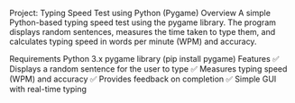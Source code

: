 Project: Typing Speed Test using Python (Pygame)
Overview
A simple Python-based typing speed test using the pygame library. The program displays random sentences, measures the time taken to type them, and calculates typing speed in words per minute (WPM) and accuracy.

Requirements
Python 3.x
pygame library (pip install pygame)
Features
✅ Displays a random sentence for the user to type
✅ Measures typing speed (WPM) and accuracy
✅ Provides feedback on completion
✅ Simple GUI with real-time typing
